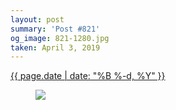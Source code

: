 ```yaml
---
layout: post
summary: 'Post #821'
og_image: 821-1280.jpg
taken: April 3, 2019
---
```


<div class="post">
 <time>
  <a href="/821">
   {{ page.date | date: "%B %-d, %Y" }}
  </a>
 </time>
 <a href="/821">
  <figure data-taken="4/3/2019">
   <img sizes="(min-width: 700px) 50vw, calc(100vw - 2rem)" src="{{ site.assets_url }}/821-640.jpg" srcset="{{ site.assets_url }}/821-320.jpg 320w, {{ site.assets_url }}/821-640.jpg 640w, {{ site.assets_url }}/821-960.jpg 960w, {{ site.assets_url }}/821-1280.jpg 1280w"/>
  </figure>
 </a>
</div>
